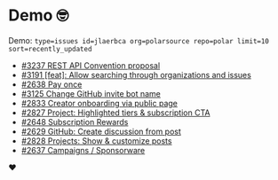 # Demo 🤓

Demo: `type=issues id=jlaerbca org=polarsource repo=polar limit=10 sort=recently_updated`

<!-- POLAR type=issues id=jlaerbca org=polarsource repo=polar limit=10 sort=recently_updated -->

* [#3237 REST API Convention proposal](https://github.com/polarsource/polar/issues/3237)
* [#3191 [feat]: Allow searching through organizations and issues](https://github.com/polarsource/polar/issues/3191)
* [#2638 Pay once](https://github.com/polarsource/polar/issues/2638)
* [#3125 Change GitHub invite bot name](https://github.com/polarsource/polar/issues/3125)
* [#2833 Creator onboarding via public page](https://github.com/polarsource/polar/issues/2833)
* [#2827 Project: Highlighted tiers & subscription CTA](https://github.com/polarsource/polar/issues/2827)
* [#2648 Subscription Rewards](https://github.com/polarsource/polar/issues/2648)
* [#2629 GitHub: Create discussion from post](https://github.com/polarsource/polar/issues/2629)
* [#2828 Projects: Show & customize posts](https://github.com/polarsource/polar/issues/2828)
* [#2637 Campaigns / Sponsorware](https://github.com/polarsource/polar/issues/2637)

<!-- POLAR-END id=jlaerbca -->

❤️